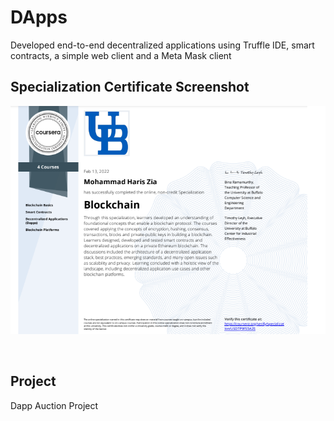 # DApps
Developed end-to-end decentralized applications using Truffle IDE, smart contracts, a simple web client and a Meta Mask client

## Specialization Certificate Screenshot
![picture](certificate.png)

<br />

## Project

Dapp Auction Project <br />
